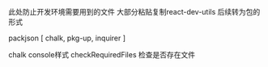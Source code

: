 此处防止开发环境需要用到的文件 大部分粘贴复制react-dev-utils 后续转为包的形式

packjson
[
  chalk,
  pkg-up,
  inquirer
]


chalk console样式
checkRequiredFiles 检查是否存在文件